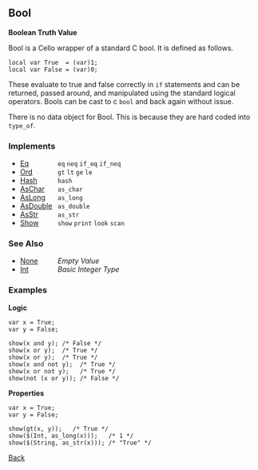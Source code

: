 Bool
----
__Boolean Truth Value__

Bool is a Cello wrapper of a standard C bool. It is defined as follows.

    local var True  = (var)1;
    local var False = (var)0;
    
These evaluate to true and false correctly in `if` statements and can be returned, passed around, and manipulated using the standard logical operators. Bools can be cast to c `bool` and back again without issue.

There is no data object for Bool. This is because they are hard coded into `type_of`.


### Implements

* <span style="width:75px; float:left;">[Eq](eq)</span> `eq` `neq` `if_eq` `if_neq`
* <span style="width:75px; float:left;">[Ord](ord)</span> `gt` `lt` `ge` `le`
* <span style="width:75px; float:left;">[Hash](hash)</span> `hash`
* <span style="width:75px; float:left;">[AsChar](aschar)</span> `as_char`
* <span style="width:75px; float:left;">[AsLong](aslong)</span> `as_long`
* <span style="width:75px; float:left;">[AsDouble](asdouble)</span> `as_double`
* <span style="width:75px; float:left;">[AsStr](asstr)</span> `as_str`
* <span style="width:75px; float:left;">[Show](show)</span> `show` `print` `look` `scan`


### See Also

* <span style="width:75px; float:left;">[None](none)</span> _Empty Value_
* <span style="width:75px; float:left;">[Int](int)</span> _Basic Integer Type_


### Examples

__Logic__

    var x = True;
    var y = False;
    
    show(x and y); /* False */
    show(x or y);  /* True */
    show(x or y);  /* True */
    show(x and not y);  /* True */
    show(x or not y);   /* True */
    show(not (x or y)); /* False */
    
__Properties__
    
    var x = True;
    var y = False;
    
    show(gt(x, y));   /* True */
    show($(Int, as_long(x)));   /* 1 */
    show($(String, as_str(x))); /* "True" */

[Back](/documentation)
